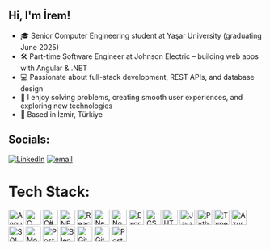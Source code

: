 ## Hi, I'm İrem!

- 🎓 Senior Computer Engineering student at Yaşar University (graduating June 2025)
- 🛠️ Part-time Software Engineer at Johnson Electric – building web apps with Angular & .NET
- 💻 Passionate about full-stack development, REST APIs, and database design
- 🎨 I enjoy solving problems, creating smooth user experiences, and exploring new technologies
- 📍 Based in İzmir, Türkiye

## Socials:
[![LinkedIn](https://img.shields.io/badge/LinkedIn-%230077B5.svg?logo=linkedin&logoColor=white)](https://linkedin.com/in/-iremdemir-) [![email](https://img.shields.io/badge/Email-D14836?logo=gmail&logoColor=white)](mailto:iremdemi70@hotmail.com) 

# Tech Stack:
<p align="left">
  <img src="https://github.com/get-icon/geticon/raw/master/icons/angular-icon.svg" alt="Angular" width="30px" height="30px">
  <img src="https://github.com/get-icon/geticon/raw/master/icons/c.svg" alt="C" width="30px" height="30px">
  <img src="https://github.com/get-icon/geticon/raw/master/icons/c-sharp.svg" alt="C#" width="30px" height="30px">
  <img src="https://upload.wikimedia.org/wikipedia/commons/7/7d/Microsoft_.NET_logo.svg" alt=".NET Framework" width="30px" height="30px">
  <img src="https://github.com/get-icon/geticon/raw/master/icons/react.svg" alt="React" width="30px" height="30px">
  <img src="https://github.com/get-icon/geticon/raw/master/icons/nextjs-icon.svg" alt="Next.js" width="30px" height="30px">
  <img src="https://github.com/get-icon/geticon/raw/master/icons/nodejs-icon.svg" alt="Node.js" width="30px" height="30px">
  <img src="https://github.com/get-icon/geticon/raw/master/icons/express.svg" alt="Express" width="30px" height="30px">
  <img src="https://github.com/get-icon/geticon/raw/master/icons/css-3.svg" alt="CSS3" width="30px" height="30px">
  <img src="https://github.com/get-icon/geticon/raw/master/icons/html-5.svg" alt="HTML5" width="30px" height="30px">
  <img src="https://github.com/get-icon/geticon/raw/master/icons/javascript.svg" alt="JavaScript" width="30px" height="30px">
  <img src="https://github.com/get-icon/geticon/raw/master/icons/python.svg" alt="Python" width="30px" height="30px">
  <img src="https://github.com/get-icon/geticon/raw/master/icons/typescript-icon.svg" alt="TypeScript" width="30px" height="30px">
  <img src="https://github.com/get-icon/geticon/raw/master/icons/azure-icon.svg" alt="Azure" width="30px" height="30px">
  <img src="https://cdn.jsdelivr.net/gh/devicons/devicon/icons/microsoftsqlserver/microsoftsqlserver-plain.svg" alt="SQL Server" width="30px" height="30px">
  <img src="https://github.com/get-icon/geticon/raw/master/icons/mongodb-icon.svg" alt="MongoDB" width="30px" height="30px">
  <img src="https://github.com/get-icon/geticon/raw/master/icons/postgresql.svg" alt="PostgreSQL" width="30px" height="30px">
  <img src="https://github.com/get-icon/geticon/raw/master/icons/blender.svg" alt="Blender" width="30px" height="30px">
  <img src="https://github.com/get-icon/geticon/raw/master/icons/git-icon.svg" alt="Git" width="30px" height="30px">
  <img src="https://github.com/get-icon/geticon/raw/master/icons/github-icon.svg" alt="GitHub" width="30px" height="30px">
  <img src="https://github.com/get-icon/geticon/raw/master/icons/postman.svg" alt="Postman" width="30px" height="30px">
</p>



<!-- Proudly created with GPRM ( https://gprm.itsvg.in ) -->
